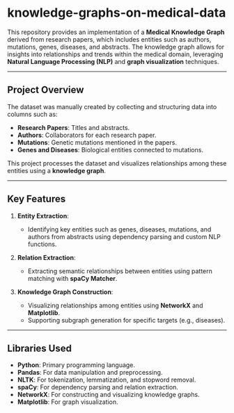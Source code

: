 # knowledge-graphs-on-medical-data


This repository provides an implementation of a **Medical Knowledge Graph** derived from research papers, which includes entities such as authors, mutations, genes, diseases, and abstracts. The knowledge graph allows for insights into relationships and trends within the medical domain, leveraging **Natural Language Processing (NLP)** and **graph visualization** techniques.

---

## Project Overview

The dataset was manually created by collecting and structuring data into columns such as:
- **Research Papers**: Titles and abstracts.
- **Authors**: Collaborators for each research paper.
- **Mutations**: Genetic mutations mentioned in the papers.
- **Genes and Diseases**: Biological entities connected to mutations.

This project processes the dataset and visualizes relationships among these entities using a **knowledge graph**.

---

## Key Features

1. **Entity Extraction**:
   - Identifying key entities such as genes, diseases, mutations, and authors from abstracts using dependency parsing and custom NLP functions.

2. **Relation Extraction**:
   - Extracting semantic relationships between entities using pattern matching with **spaCy Matcher**.

3. **Knowledge Graph Construction**:
   - Visualizing relationships among entities using **NetworkX** and **Matplotlib**.
   - Supporting subgraph generation for specific targets (e.g., diseases).

---

## Libraries Used

- **Python**: Primary programming language.
- **Pandas**: For data manipulation and preprocessing.
- **NLTK**: For tokenization, lemmatization, and stopword removal.
- **spaCy**: For dependency parsing and relation extraction.
- **NetworkX**: For constructing and visualizing knowledge graphs.
- **Matplotlib**: For graph visualization.

